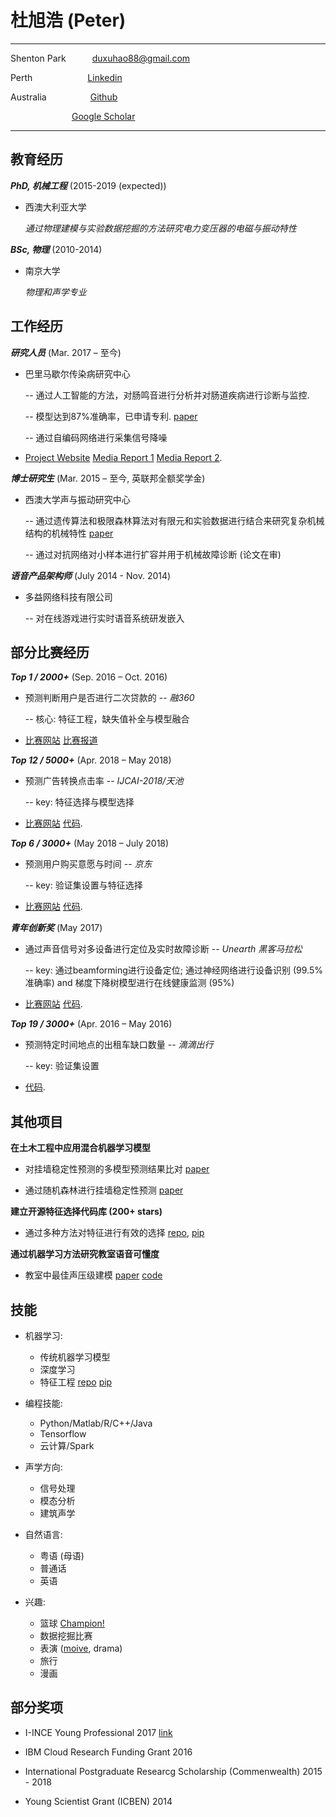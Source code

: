 杜旭浩 (Peter)
============

-------------------     ----------------------------
Shenton Park&emsp;&emsp;&emsp;duxuhao88@gmail.com

Perth&emsp;&emsp;&emsp;&emsp;&emsp;&emsp;   [Linkedin](http://www.linkedin.com/in/duxuhao)

Australia&emsp;&emsp;&emsp;&emsp;&emsp;[Github](https://github.com/duxuhao)

&emsp;&emsp;&emsp;&emsp;&emsp;&emsp;&emsp;[Google Scholar](https://scholar.google.com.au/citations?user=iblQ0AgAAAAJ&hl=en&oi=ao)
-------------------     ----------------------------

教育经历
---------

***PhD, 机械工程*** (2015-2019 (expected))

- 西澳大利亚大学 

    *通过物理建模与实验数据挖掘的方法研究电力变压器的电磁与振动特性*


***BSc, 物理*** (2010-2014)
- 南京大学

    *物理和声学专业*

工作经历
----------

***研究人员*** (Mar. 2017 – 至今)

- 巴里马歇尔传染病研究中心

   -- 通过人工智能的方法，对肠鸣音进行分析并对肠道疾病进行诊断与监控. 
   
   -- 模型达到87%准确率，已申请专利. [paper](https://www.gastrojournal.org/article/S0016-5085(18)34476-7/abstract)
   
   -- 通过自编码网络进行采集信号降噪

* [Project Website](http://crowdresearch.uwa.edu.au/project/noisy-guts-project/)   [Media Report 1](https://thewest.com.au/news/wa/noisy-guts-have-keen-ear-for-stomach-woes-ng-b88449741z)   [Media Report 2](https://particle.scitech.org.au/people/listen-to-your-gut/).

***博士研究生*** (Mar. 2015 – 至今, 英联邦全额奖学金)

- 西澳大学声与振动研究中心

   -- 通过遗传算法和极限森林算法对有限元和实验数据进行结合来研究复杂机械结构的机械特性 [paper](https://arxiv.org/ftp/arxiv/papers/1703/1703.07130.pdf)
   
   -- 通过对抗网络对小样本进行扩容并用于机械故障诊断 (论文在审)

***语音产品架构师*** (July 2014 - Nov. 2014)

- 多益网络科技有限公司

   -- 对在线游戏进行实时语音系统研发嵌入

   
部分比赛经历
----------

***Top 1 / 2000+*** (Sep. 2016 – Oct. 2016)

- 预测判断用户是否进行二次贷款的 -- *融360*

   -- 核心: 特征工程，缺失值补全与模型融合

* [比赛网站](http://openresearch.rong360.com/dataanalysis2016/index/#right-shouye)  [比赛报道](http://news.qlwb.com.cn/2016/1028/762071.shtml)

***Top 12 / 5000+*** (Apr. 2018 – May 2018)

- 预测广告转换点击率 -- *IJCAI-2018/天池*

   -- key: 特征选择与模型选择

* [比赛网站](https://tianchi.aliyun.com/competition/introduction.htm?spm=5176.11409106.5678.1.70604055JiOpvu&raceId=231647&_lang=en_US)  [代码](https://github.com/duxuhao/Feature-Selection).

***Top 6 / 3000+*** (May 2018 – July 2018)

- 预测用户购买意愿与时间 -- *京东*

   -- key: 验证集设置与特征选择

* [比赛网站](https://jdata.jd.com/html/detail.html?id=2)  [代码](https://github.com/duxuhao/Feature-Selection).

***青年创新奖*** (May 2017)

- 通过声音信号对多设备进行定位及实时故障诊断 -- *Unearth 黑客马拉松*

   -- key: 通过beamforming进行设备定位; 通过神经网络进行设备识别 (99.5% 准确率) and 梯度下降树模型进行在线健康监测 (95%)

* [比赛网站](https://unearthed.solutions/perth-hackathon-unearths-a-gold-mine-of-valuable-solutions-for-newcrest-and-south32/)  [代码](https://github.com/duxuhao/Hackathon2017Perth).

***Top 19 / 3000+*** (Apr. 2016 – May 2016)

- 预测特定时间地点的出租车缺口数量 -- *滴滴出行*

   -- key: 验证集设置

* [代码](https://github.com/duxuhao/didi---Tech).

其他项目
----------

**在土木工程中应用混合机器学习模型**

- 对挂墙稳定性预测的多模型预测结果比对 [paper](https://ascelibrary.org/doi/full/10.1061/%28ASCE%29CP.1943-5487.0000737)

- 通过随机森林进行挂墙稳定性预测 [paper](https://link.springer.com/article/10.1007%2Fs11069-018-3246-7)

**建立开源特征选择代码库 (200+ stars)**

-  通过多种方法对特征进行有效的选择 [repo](https://github.com/duxuhao/Feature-Selection), [pip](https://pypi.org/project/MLFeatureSelection/)

**通过机器学习方法研究教室语音可懂度**

- 教室中最佳声压级建模 [paper](https://www.sciencedirect.com/science/article/pii/S0003682X15002881) [code](https://github.com/duxuhao/Classroom-Acoustics-Research)


技能
----------------------------------------
* 机器学习:

     * 传统机器学习模型
     * 深度学习
     * 特征工程 [repo](https://github.com/duxuhao/Feature-Selection) [pip](https://pypi.org/project/MLFeatureSelection/)
     
* 编程技能:

     * Python/Matlab/R/C++/Java
     * Tensorflow
     * 云计算/Spark
         
* 声学方向:

     * 信号处理
     * 模态分析
     * 建筑声学
     
* 自然语言:

     * 粤语 (母语)
     * 普通话
     * 英语

* 兴趣:

     * 篮球 [Champion!](https://www.facebook.com/pg/UWABasketballClub/photos/?tab=album&album_id=485737261623448)
     * 数据挖掘比赛
     * 表演 ([moive](http://new-play.tudou.com/v/162380334.html?spm=a2h0k.8191414.0.0&from=s1.8-1-1.2), drama)
     * 旅行
     * 漫画

部分奖项
----------------------------------------

* I-INCE Young Professional 2017 [link](http://i-ince.org/youngprofessionals.php#DEM)

* IBM Cloud Research Funding Grant 2016

* International Postgraduate Researcg Scholarship (Commenwealth) 2015 - 2018

* Young Scientist Grant (ICBEN) 2014
